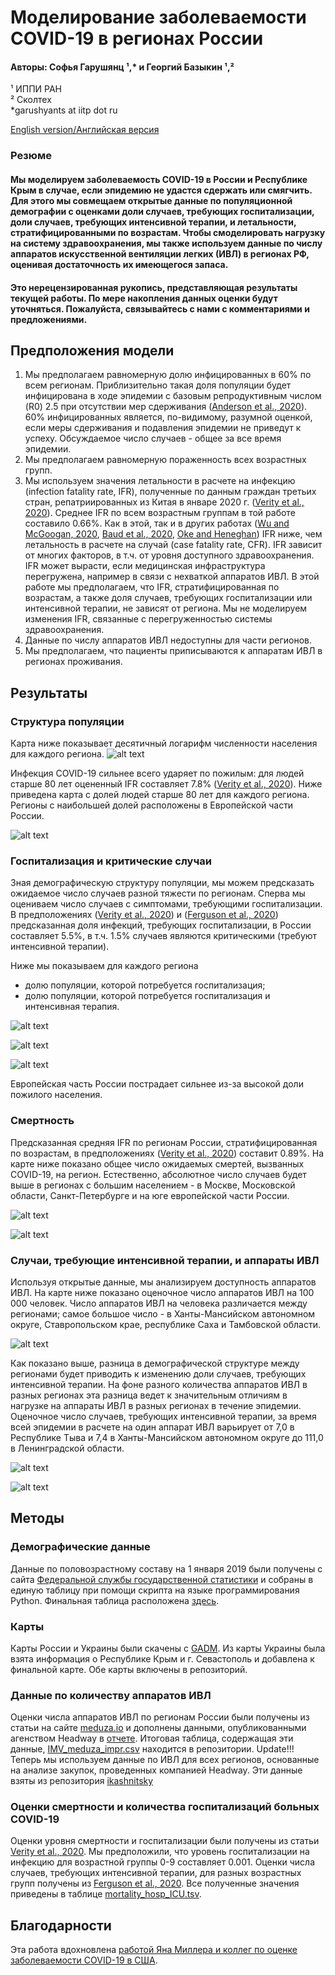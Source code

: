 # Моделирование заболеваемости COVID-19 в регионах России
#### Авторы: Софья Гарушянц &#x00B9;,* и Георгий Базыкин &#x00B9;,&#x00B2;
&#x00B9; ИППИ РАН  
&#x00B2; Сколтех  
*garushyants at iitp dot ru

[English version/Английская версия](https://github.com/garushyants/covid19_russia_mapping/blob/master/README.md)

### Резюме

#### Мы моделируем заболеваемость COVID-19 в России и Республике Крым в случае, если эпидемию не удастся сдержать или смягчить. Для этого мы совмещаем открытые данные по популяционной демографии с оценками доли случаев, требующих госпитализации, доли случаев, требующих интенсивной терапии, и летальности, стратифицированными по возрастам. Чтобы смоделировать нагрузку на систему здравоохранения, мы также используем данные по числу аппаратов искусственной вентиляции легких (ИВЛ) в регионах РФ, оценивая достаточность их имеющегося запаса.

#### Это нерецензированная рукопись, представляющая результаты текущей работы. По мере накопления данных оценки будут уточняться. Пожалуйста, связывайтесь с нами с комментариями и предложениями. 

## Предположения модели
1. Мы предполагаем равномерную долю инфицированных в 60% по всем регионам. Приблизительно такая доля популяции будет инфицирована в ходе эпидемии с базовым репродуктивным числом (R0) 2.5 при отсутствии мер сдерживания ([Anderson et al., 2020](https://www.thelancet.com/journals/lancet/article/PIIS0140-6736(20)30567-5/fulltext)). 60% инфицированных является, по-видимому, разумной оценкой, если меры сдерживания и подавления эпидемии не приведут к успеху. Обсуждаемое число случаев - общее за все время эпидемии.
2. Мы предполагаем равномерную пораженность всех возрастных групп.
3. Мы используем значения летальности в расчете на инфекцию (infection fatality rate, IFR), полученные по данным граждан третьих стран, репатриированных из Китая в январе 2020 г. ([Verity et al., 2020](https://www.medrxiv.org/content/10.1101/2020.03.09.20033357v1.full.pdf)). Среднее IFR по всем возрастным группам в той работе составило 0.66%. Как в этой, так и в других работах ([Wu and McGoogan, 2020](https://jamanetwork.com/journals/jama/fullarticle/2762130?guestAccessKey=bdcca6fa-a48c-4028-8406-7f3d04a3e932&utm_source=For_The_Media&utm_medium=referral&utm_campaign=ftm_links&utm_content=tfl&utm_term=022420&mod=article_inline), [Baud et al., 2020](https://www.thelancet.com/journals/laninf/article/PIIS1473-3099(20)30195-X/fulltext), [Oke and Heneghan](https://www.cebm.net/global-covid-19-case-fatality-rates/)) IFR ниже, чем летальность в расчете на случай (case fatality rate, CFR). IFR зависит от многих факторов, в т.ч. от уровня доступного здравоохранения. IFR может вырасти, если медицинская инфраструктура перегружена, например в связи с нехваткой аппаратов ИВЛ. В этой работе мы предполагаем, что IFR, стратифицированная по возрастам, а также доля случаев, требующих госпитализации или интенсивной терапии, не зависят от региона. Мы не моделируем изменения IFR, связанные с перегруженностью системы здравоохранения. 
4. Данные по числу аппаратов ИВЛ недоступны для части регионов.
5. Мы предполагаем, что пациенты приписываются к аппаратам ИВЛ в регионах проживания.


## Результаты
### Структура популяции

Карта ниже показывает десятичный логарифм численности населения для каждого региона.
![alt text](https://github.com/garushyants/covid19_russia_mapping/blob/master/Figures_ru/Fig0populationru.png)

Инфекция COVID-19 сильнее всего ударяет по пожилым: для людей старше 80 лет оцененный IFR составляет 7.8% ([Verity et al., 2020](https://www.medrxiv.org/content/10.1101/2020.03.09.20033357v1.full.pdf)). Ниже приведена карта с долей людей старше 80 лет для каждого региона. Регионы с наибольшей долей расположены в Европейской части России. 

![alt text](https://github.com/garushyants/covid19_russia_mapping/blob/master/Figures_ru/Fig1perc80ru.png)


### Госпитализация и критические случаи

Зная демографическую структуру популяции, мы можем предсказать ожидаемое число случаев разной тяжести по регионам. Сперва мы оцениваем число случаев с симптомами, требующими госпитализации. В предположениях ([Verity et al., 2020](https://www.medrxiv.org/content/10.1101/2020.03.09.20033357v1.full.pdf)) и ([Ferguson et al., 2020](https://www.imperial.ac.uk/media/imperial-college/medicine/sph/ide/gida-fellowships/Imperial-College-COVID19-NPI-modelling-16-03-2020.pdf)) предсказанная доля инфекций, требующих госпитализации, в России составляет 5.5%, в т.ч. 1.5% случаев являются критическими (требуют интенсивной терапии).

Ниже мы показываем для каждого региона 
- долю популяции, которой потребуется госпитализация;
- долю популяции, которой потребуется госпитализация и интенсивная терапия.


![alt text](https://github.com/garushyants/covid19_russia_mapping/blob/master/Figures_ru/Fig3hospitalizedru.png)

![alt text](https://github.com/garushyants/covid19_russia_mapping/blob/master/Figures_ru/Fig4criticalru.png)

![alt text](https://github.com/garushyants/covid19_russia_mapping/blob/master/Figures_ru/Table1ru.png)

Европейская часть России пострадает сильнее из-за высокой доли пожилого населения. 


### Смертность 

Предсказанная средняя IFR по регионам России, стратифицированная по возрастам, в предположениях ([Verity et al., 2020](https://www.medrxiv.org/content/10.1101/2020.03.09.20033357v1.full.pdf)) составит 0.89%. На карте ниже показано общее число ожидаемых смертей, вызванных COVID-19, на регион. Естественно, абсолютное число случаев будет выше в регионах с большим населением - в Москве, Московской области, Санкт-Петербурге и на юге европейской части России. 

![alt text](https://github.com/garushyants/covid19_russia_mapping/blob/master/Figures_ru/Fig2mortalityru.png)

![alt text](https://github.com/garushyants/covid19_russia_mapping/blob/master/Figures_ru/Table2ru.png)

### Случаи, требующие интенсивной терапии, и аппараты ИВЛ

Используя открытые данные, мы анализируем доступность аппаратов ИВЛ. На карте ниже показано оценочное число аппаратов ИВЛ на 100 000 человек. Число аппаратов ИВЛ на человека различается между регионами; самое большое число - в Ханты-Мансийском автономном округе, Ставропольском крае, республике Саха и Тамбовской области. 


![alt text](https://github.com/garushyants/covid19_russia_mapping/blob/master/Figures_ru/Fig5IMVper100000ru.png)

Как показано выше, разница в демографической структуре между регионами будет приводить к изменению доли случаев, требующих интенсивной терапии. На фоне разного количества аппаратов ИВЛ в разных регионах эта разница ведет к значительным отличиям в нагрузке на аппараты ИВЛ в разных регионах в течение эпидемии. Оценочное число случаев, требующих интенсивной терапии, за время всей эпидемии в расчете на один аппарат ИВЛ варьирует от 7,0 в Республике Тыва и 7,4 в Ханты-Мансийском автономном округе до 111,0 в Ленинградской области.

![alt text](https://github.com/garushyants/covid19_russia_mapping/blob/master/Figures_ru/Fig6CasesperIMVru.png)

![alt text](https://github.com/garushyants/covid19_russia_mapping/blob/master/Figures_ru/Table3ru.png)

## Методы
### Демографические данные
Данные по половозрастному составу на 1 января 2019 были получены с сайта [Федеральной службы  государственной статистики](https://gks.ru/bgd/regl/b19_111/Main.htm) и собраны в единую таблицу при помощи скрипта на языке программирования Python.
Финальная таблица расположена [здесь](https://github.com/garushyants/covid19_russia_mapping/blob/master/rosstat_combined.tsv).
### Карты
Карты России и Украины были скачены с [GADM](https://gadm.org/download_country_v3.html). Из карты Украины была взята информация о Республике Крым и г. Севастополь и добавлена к финальной карте. Обе карты включены в репозиторий.
### Данные по количеству аппаратов ИВЛ
Оценки числа аппаратов ИВЛ по регионам России были получены из статьи на сайте [meduza.io](https://meduza.io/feature/2020/03/20/v-italii-iz-za-koronavirusa-katastroficheski-ne-hvataet-apparatov-ivl-v-rossii-ih-gorazdo-bolshe-no-eto-ne-znachit-chto-my-luchshe-gotovy-k-epidemii) и дополнены данными, опубликованными агенством Headway в [отчете](https://www.hwcompany.ru/blog/expert/nali4ie_apparatov_ivl_na_22_03_2020).
Итоговая таблица, содержащая эти данные,  [IMV_meduza_impr.csv](https://github.com/garushyants/covid19_russia_mapping/blob/master/IMV_meduza_impr.csv) находится в репозитории.
Update!!! Теперь мы используем данные по ИВЛ для всех регионов, основанные на анализе закупок, проведенных компанией Headway. Эти данные взяты из репозитория [ikashnitsky](https://github.com/ikashnitsky/covid19-russia)

### Оценки смертности и количества госпитализаций больных COVID-19
Оценки уровня смертности и госпитализации были получены из статьи [Verity et al., 2020](https://www.medrxiv.org/content/10.1101/2020.03.09.20033357v1.full.pdf). Мы предположили, что уровень госпитализации на инфекцию для возрастной группы 0-9 составляет 0.001. Оценки числа случаев, требующих интенсивной терапии, для разных возрастных групп получены из [Ferguson et al., 2020](https://www.imperial.ac.uk/media/imperial-college/medicine/sph/ide/gida-fellowships/Imperial-College-COVID19-NPI-modelling-16-03-2020.pdf). 
Все полученные значения приведены в таблице  [mortality_hosp_ICU.tsv](https://github.com/garushyants/covid19_russia_mapping/blob/master/mortality_hosp_ICU.tsv).

## Благодарности
Эта работа вдохновлена [работой Яна Миллера и коллег по оценке заболеваемости COVID-19 в США](https://github.com/ianfmiller/covid19-burden-mapping/blob/master/README.md).
